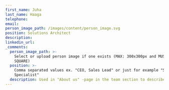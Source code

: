 ```yaml
---
first_name: Juha
last_name: Haaga
telephone:
email:
person_image_path: /images/content/person_image.svg
position: Solutions Architect
description:
linkedin_url:
_comments:
  person_image_path: >-
    Select or upload person image if one exists (MAX: 300x300px and MUST BE
    SQUARE)
  position: >-
    Comma separated values ex. "CEO, Sales Lead" or just for example "Software
    Specialist"
  description: Used in "About us" -page in the team section to describe the employee.
---
```



